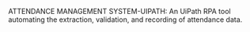 ATTENDANCE MANAGEMENT SYSTEM-UIPATH: An UiPath RPA tool automating the extraction, validation, and recording of attendance data.
